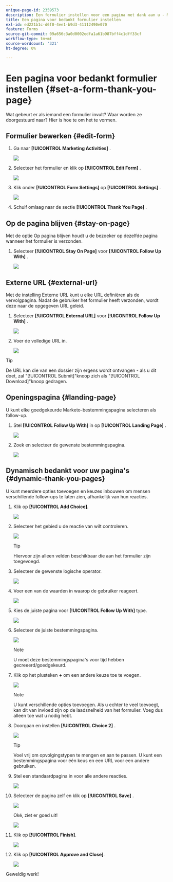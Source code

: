 ```yaml
---
unique-page-id: 2359573
description: Een formulier instellen voor een pagina met dank aan u - Marketo Docs - Productdocumentatie
title: Een pagina voor bedankt formulier instellen
exl-id: ed221b1c-d6f0-4ee1-b9d3-41112490e070
feature: Forms
source-git-commit: 09a656c3a0d0002edfa1a61b987bff4c1dff33cf
workflow-type: tm+mt
source-wordcount: '321'
ht-degree: 0%

---
```


# Een pagina voor bedankt formulier instellen {#set-a-form-thank-you-page}

Wat gebeurt er als iemand een formulier invult? Waar worden ze doorgestuurd naar? Hier is hoe te om het te vormen.

## Formulier bewerken {#edit-form}

1. Ga naar **[!UICONTROL Marketing Activities]** .

   ![](assets/login-marketing-activities-5.png)

1. Selecteer het formulier en klik op **[!UICONTROL Edit Form]** .

   ![](assets/image2014-9-15-17-3a34-3a14.png)

1. Klik onder **[!UICONTROL Form Settings]** op **[!UICONTROL Settings]** .

   ![](assets/image2014-9-15-17-3a34-3a21.png)

1. Schuif omlaag naar de sectie **[!UICONTROL Thank You Page]** .

## Op de pagina blijven {#stay-on-page}

Met de optie Op pagina blijven houdt u de bezoeker op dezelfde pagina wanneer het formulier is verzonden.

1. Selecteer **[!UICONTROL Stay On Page]** voor **[!UICONTROL Follow Up With]** .

   ![](assets/image2014-9-15-17-3a34-3a35.png)

## Externe URL {#external-url}

Met de instelling Externe URL kunt u elke URL definiëren als de vervolgpagina. Nadat de gebruiker het formulier heeft verzonden, wordt deze naar de opgegeven URL geleid.

1. Selecteer **[!UICONTROL External URL]** voor **[!UICONTROL Follow Up With]** .

   ![](assets/image2014-9-15-17-3a34-3a45.png)

1. Voer de volledige URL in.

   ![](assets/image2014-9-15-17-3a34-3a53.png)

>[!TIP]
>
>De URL kan die van een dossier zijn ergens wordt ontvangen - als u dit doet, zal &quot;[!UICONTROL Submit]&quot;knoop zich als &quot;[!UICONTROL Download]&quot;knoop gedragen.

## Openingspagina {#landing-page}

U kunt elke goedgekeurde Marketo-bestemmingspagina selecteren als follow-up.

1. Stel **[!UICONTROL Follow Up With]** in op **[!UICONTROL Landing Page]** .

   ![](assets/image2014-9-15-17-3a37-3a52.png)

1. Zoek en selecteer de gewenste bestemmingspagina.

   ![](assets/image2014-9-15-17-3a37-3a59.png)

## Dynamisch bedankt voor uw pagina&#39;s {#dynamic-thank-you-pages}

U kunt meerdere opties toevoegen en keuzes inbouwen om mensen verschillende follow-ups te laten zien, afhankelijk van hun reacties.

1. Klik op **[!UICONTROL Add Choice]**.

   ![](assets/image2014-9-15-17-3a38-3a6.png)

1. Selecteer het gebied u de reactie van wilt controleren.

   ![](assets/image2014-9-15-17-3a38-3a12.png)

   >[!TIP]
   >
   >Hiervoor zijn alleen velden beschikbaar die aan het formulier zijn toegevoegd.

1. Selecteer de gewenste logische operator.

   ![](assets/image2014-9-15-17-3a38-3a31.png)

1. Voer een van de waarden in waarop de gebruiker reageert.

   ![](assets/image2014-9-15-17-3a38-3a40.png)

1. Kies de juiste pagina voor **[!UICONTROL Follow Up With]** type.

   ![](assets/image2014-9-15-17-3a38-3a51.png)

1. Selecteer de juiste bestemmingspagina.

   ![](assets/image2014-9-15-17-3a39-3a3.png)

   >[!NOTE]
   >
   >U moet deze bestemmingspagina&#39;s voor tijd hebben gecreeerd/goedgekeurd.

1. Klik op het plusteken **+** om een andere keuze toe te voegen.

   ![](assets/image2014-9-15-17-3a39-3a25.png)

   >[!NOTE]
   >
   >U kunt verschillende opties toevoegen. Als u echter te veel toevoegt, kan dit van invloed zijn op de laadsnelheid van het formulier. Voeg dus alleen toe wat u nodig hebt.

1. Doorgaan en instellen **[!UICONTROL Choice 2]** .

   ![](assets/image2014-9-15-17-3a39-3a44.png)

   >[!TIP]
   >
   >Voel vrij om opvolgingstypen te mengen en aan te passen. U kunt een bestemmingspagina voor één keus en een URL voor een andere gebruiken.

1. Stel een standaardpagina in voor alle andere reacties.

   ![](assets/image2014-9-15-17-3a40-3a10.png)

1. Selecteer de pagina zelf en klik op **[!UICONTROL Save]** .

   ![](assets/image2014-9-15-17-3a40-3a26.png)

   Oké, ziet er goed uit!

   ![](assets/image2014-9-15-17-3a40-3a34.png)

1. Klik op **[!UICONTROL Finish]**.

   ![](assets/image2014-9-15-17-3a40-3a42.png)

1. Klik op **[!UICONTROL Approve and Close]**.

   ![](assets/image2014-9-15-17-3a41-3a0.png)

Geweldig werk!
